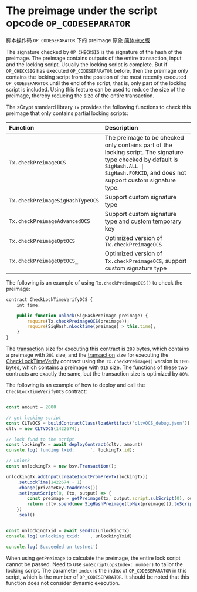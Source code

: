 # The preimage under the script opcode `OP_CODESEPARATOR`

脚本操作码 `OP_CODESEPARATOR` 下的 preimage 原象 [简体中文版](preimage_under_codeseparator_zh_CN.md)


The signature checked by `OP_CHECKSIG` is the signature of the hash of the preimage. The preimage contains outputs of the entire transaction, input and the locking script. Usually the locking script is complete. But if `OP_CHECKSIG` has executed `OP_CODESEPARATOR` before, then the preimage only contains the locking script from the position of the most recently executed `OP_CODESEPARATOR` until the end of the script, that is, only part of the locking script is included. Using this feature can be used to reduce the size of the preimage, thereby reducing the size of the entire transaction.


The sCrypt standard library `Tx` provides the following functions to check this preimage that only contains partial locking scripts:

| Function | Description | 
| :-----| :---- |
| `Tx.checkPreimageOCS` | The preimage to be checked only contains part of the locking script. The signature type checked by default is `SigHash.ALL \| SigHash.FORKID`, and does not support custom signature type.|
| `Tx.checkPreimageSigHashTypeOCS` | Support custom signature type|
| `Tx.checkPreimageAdvancedOCS` | Support custom signature type and custom temporary key|
| `Tx.checkPreimageOptOCS` | Optimized version of `Tx.checkPreimageOCS` |
| `Tx.checkPreimageOptOCS_` | Optimized version of `Tx.checkPreimageOCS`, support custom signature type |


The following is an example of using `Tx.checkPreimageOCS()` to check the preimage:

```javascript
contract CheckLockTimeVerifyOCS {
    int time;

    public function unlock(SigHashPreimage preimage) {
        require(Tx.checkPreimageOCS(preimage));
        require(SigHash.nLocktime(preimage) > this.time);
    }
}
```


The [transaction](https://classic-test.whatsonchain.com/tx/430b65cde01692579be1159077c7c09b29f96aa654771301dbae5d6e602b2284) size for executing this contract is `288` bytes, which contains a preimage with `201` size, and the [transaction](https://classic-test.whatsonchain.com/tx/7b72fc1e8cc8229d9c54675bf1011ec96291257927e989e53d98a3130f2d9248) size for executing the [CheckLockTimeVerify](https://github.com/sCrypt-Inc/boilerplate/blob/master/contracts/cltv.scrypt) contract using the `Tx.checkPreimage()` version is `1005` bytes, which contains a preimage with `915` size.  The functions of these two contracts are exactly the same, but the transaction size is optimized by `80%`.


The following is an example of how to deploy and call the `CheckLockTimeVerifyOCS` contract:

```javascript

const amount = 2000

// get locking script
const CLTVOCS = buildContractClass(loadArtifact('cltvOCS_debug.json'));
cltv = new CLTVOCS(1422674);

// lock fund to the script
const lockingTx = await deployContract(cltv, amount)
console.log('funding txid:      ', lockingTx.id);

// unlock
const unlockingTx = new bsv.Transaction();

unlockingTx.addInput(createInputFromPrevTx(lockingTx))
    .setLockTime(1422674 + 1)
    .change(privateKey.toAddress())
    .setInputScript(0, (tx, output) => {
        const preimage = getPreimage(tx, output.script.subScript(0), output.satoshis)
        return cltv.spend(new SigHashPreimage(toHex(preimage))).toScript()
    })
    .seal()


const unlockingTxid = await sendTx(unlockingTx)
console.log('unlocking txid:   ', unlockingTxid)

console.log('Succeeded on testnet')

```

When using `getPreimage` to calculate the preimage, the entire lock script cannot be passed. Need to use `subScript(opsIndex: number)` to tailor the locking script. The parameter `index` is the index of `OP_CODESEPARATOR` in this script, which is the number of `OP_CODESEPARATOR`. It should be noted that this function does not consider dynamic execution.